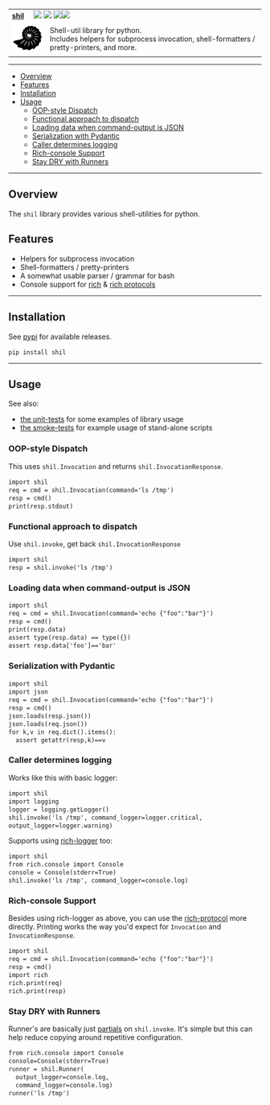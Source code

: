 <table>
  <tr>
    <td colspan=2>
      <strong><u>shil</u></strong>&nbsp;&nbsp;&nbsp;&nbsp;
      <a href=https://pypi.python.org/pypi/shil/><img src="https://img.shields.io/pypi/l/shil.svg"></a>
      <a href=https://pypi.python.org/pypi/shil/><img src="https://badge.fury.io/py/shil.svg"></a>
      <a href="https://github.com/elo-enterprises/shil/actions/workflows/python-publish.yml"><img src="https://github.com/elo-enterprises/shil/actions/workflows/python-publish.yml/badge.svg"></a><a href="https://github.com/elo-enterprises/shil/actions/workflows/python-test.yml"><img src="https://github.com/elo-enterprises/shil/actions/workflows/python-test.yml/badge.svg"></a>
    </td>
  </tr>
  <tr>
    <td width=15%><img src=img/icon.png style="width:150px"></td>
    <td>
      Shell-util library for python.  <br/>
      Includes helpers for subprocess invocation, shell-formatters / pretty-printers, and more.
      <br/>
    </td>
  </tr>
</table>

---------------------------------------------------------------------------------

  * [Overview](#overview)
  * [Features](#features)
  * [Installation](#installation)
  * [Usage](#usage)
    * [OOP-style Dispatch](#oop-style-dispatch)
    * [Functional approach to dispatch](#functional-approach-to-dispatch)
    * [Loading data when command-output is JSON](#loading-data-when-command-output-is-json)
    * [Serialization with Pydantic](#serialization-with-pydantic)
    * [Caller determines logging](#caller-determines-logging)
    * [Rich-console Support](#rich-console-support)
    * [Stay DRY with Runners](#stay-dry-with-runners)


---------------------------------------------------------------------------------

## Overview

The `shil` library provides various shell-utilities for python.

## Features

* Helpers for subprocess invocation
* Shell-formatters / pretty-printers
* A somewhat usable parser / grammar for bash
* Console support for [rich](https://rich.readthedocs.io/en/stable/index.html) & [rich protocols](https://rich.readthedocs.io/en/stable/protocol.html)


---------------------------------------------------------------------------------

## Installation

See [pypi](https://pypi.org/project/shil/) for available releases.

```
pip install shil
```

---------------------------------------------------------------------------------

## Usage

See also:

* [the unit-tests](tests/units) for some examples of library usage
* [the smoke-tests](tests/smoke/test.sh) for example usage of stand-alone scripts


### OOP-style Dispatch 

This uses `shil.Invocation` and returns `shil.InvocationResponse`.

```
import shil 
req = cmd = shil.Invocation(command='ls /tmp')
resp = cmd()
print(resp.stdout)
```

### Functional approach to dispatch

Use `shil.invoke`, get back `shil.InvocationResponse` 

```
import shil 
resp = shil.invoke('ls /tmp')
```

### Loading data when command-output is JSON

```
import shil 
req = cmd = shil.Invocation(command='echo {"foo":"bar"}')
resp = cmd()
print(resp.data)
assert type(resp.data) == type({})
assert resp.data['foo']=='bar'
```

### Serialization with Pydantic

```
import shil 
import json
req = cmd = shil.Invocation(command='echo {"foo":"bar"}')
resp = cmd()
json.loads(resp.json())
json.loads(req.json())
for k,v in req.dict().items():
  assert getattr(resp,k)==v
```

### Caller determines logging 

Works like this with basic logger:

```
import shil 
import logging
logger = logging.getLogger()
shil.invoke('ls /tmp', command_logger=logger.critical, output_logger=logger.warning)
```

Supports using [rich-logger](https://rich.readthedocs.io/en/stable/logging.html) too:

```
import shil 
from rich.console import Console 
console = Console(stderr=True)
shil.invoke('ls /tmp', command_logger=console.log)
```

### Rich-console Support

Besides using rich-logger as above, you can use the [rich-protocol](https://rich.readthedocs.io/en/stable/protocol.html) more directly.  Printing works the way you'd expect for `Invocation` and `InvocationResponse`.

```
import shil 
req = cmd = shil.Invocation(command='echo {"foo":"bar"}')
resp = cmd()
import rich
rich.print(req)
rich.print(resp)
```


### Stay DRY with Runners

Runner's are basically just [partials](https://en.wikipedia.org/wiki/Partial_application) on `shil.invoke`.  It's simple but this can help reduce copying around repetitive configuration.

```
from rich.console import Console 
console=Console(stderr=True)
runner = shil.Runner(
  output_logger=console.log,
  command_logger=console.log)
runner('ls /tmp')
```
